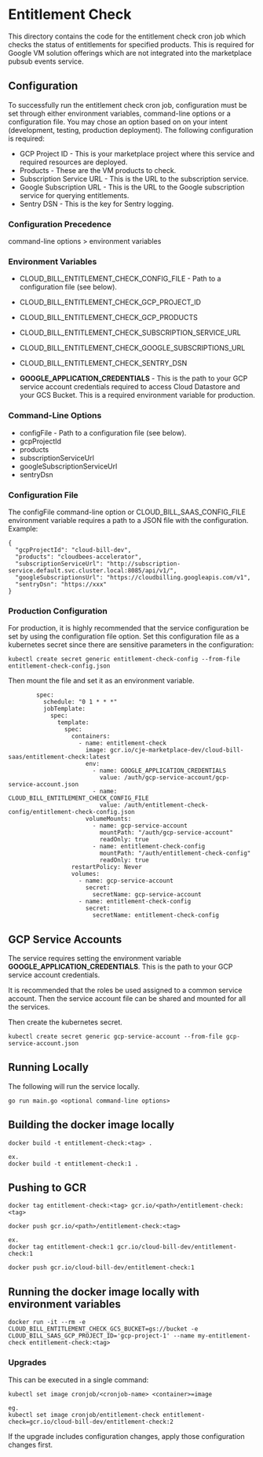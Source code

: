 # Entitlement Check
This directory contains the code for the entitlement check cron job which checks the status of entitlements for specified products. This is required
for Google VM solution offerings which are not integrated into the marketplace pubsub events service.

## Configuration
To successfully run the entitlement check cron job, configuration must be set through either environment variables, command-line options or a configuration file. You may chose an option based on on your intent (development, testing, production deployment). The following configuration is required:

* GCP Project ID - This is your marketplace project where this service and required resources are deployed.
* Products - These are the VM products to check.
* Subscription Service URL - This is the URL to the subscription service.
* Google Subscription URL - This is the URL to the Google subscription service for querying entitlements.
* Sentry DSN - This is the key for Sentry logging.

### Configuration Precedence
command-line options > environment variables

### Environment Variables
* CLOUD_BILL_ENTITLEMENT_CHECK_CONFIG_FILE - Path to a configuration file (see below).
* CLOUD_BILL_ENTITLEMENT_CHECK_GCP_PROJECT_ID 
* CLOUD_BILL_ENTITLEMENT_CHECK_GCP_PRODUCTS
* CLOUD_BILL_ENTITLEMENT_CHECK_SUBSCRIPTION_SERVICE_URL
* CLOUD_BILL_ENTITLEMENT_CHECK_GOOGLE_SUBSCRIPTIONS_URL
* CLOUD_BILL_ENTITLEMENT_CHECK_SENTRY_DSN

* **GOOGLE_APPLICATION_CREDENTIALS** - This is the path to your GCP service account credentials required to access Cloud Datastore and your GCS Bucket. This is a required environment variable for production.

### Command-Line Options
* configFile - Path to a configuration file (see below).
* gcpProjectId 
* products
* subscriptionServiceUrl 
* googleSubscriptionServiceUrl 
* sentryDsn

### Configuration File
The configFile command-line option or CLOUD_BILL_SAAS_CONFIG_FILE environment variable requires a path to a JSON file with the configuration. Example:
```
{
  "gcpProjectId": "cloud-bill-dev",
  "products": "cloudbees-accelerator",
  "subscriptionServiceUrl": "http://subscription-service.default.svc.cluster.local:8085/api/v1/",
  "googleSubscriptionsUrl": "https://cloudbilling.googleapis.com/v1",
  "sentryDsn": "https://xxx"
}
```

### Production Configuration
For production, it is highly recommended that the service configuration be set by using the configuration file option. Set this configuration file as a kubernetes secret since there are sensitive parameters in the configuration:

```
kubectl create secret generic entitlement-check-config --from-file entitlement-check-config.json
```

Then mount the file and set it as an environment variable.

```
        spec:
          schedule: "0 1 * * *"
          jobTemplate:
            spec:
              template:
                spec:
                  containers:
                    - name: entitlement-check
                      image: gcr.io/cje-marketplace-dev/cloud-bill-saas/entitlement-check:latest
                      env:
                        - name: GOOGLE_APPLICATION_CREDENTIALS
                          value: /auth/gcp-service-account/gcp-service-account.json
                        - name: CLOUD_BILL_ENTITLEMENT_CHECK_CONFIG_FILE
                          value: /auth/entitlement-check-config/entitlement-check-config.json
                      volumeMounts:
                        - name: gcp-service-account
                          mountPath: "/auth/gcp-service-account"
                          readOnly: true
                        - name: entitlement-check-config
                          mountPath: "/auth/entitlement-check-config"
                          readOnly: true
                  restartPolicy: Never
                  volumes:
                    - name: gcp-service-account
                      secret:
                        secretName: gcp-service-account
                    - name: entitlement-check-config
                      secret:
                        secretName: entitlement-check-config
```

## GCP Service Accounts
The service requires setting the environment variable **GOOGLE_APPLICATION_CREDENTIALS**. This is the path to your GCP service account credentials.

It is recommended that the roles be used assigned to a common service account. Then the service account file can be shared and mounted for all the services.

Then create the kubernetes secret.
```
kubectl create secret generic gcp-service-account --from-file gcp-service-account.json
```

## Running Locally
The following will run the service locally.
```
go run main.go <optional command-line options>
```

## Building the docker image locally
```
docker build -t entitlement-check:<tag> .

ex.
docker build -t entitlement-check:1 .
```

## Pushing to GCR
```
docker tag entitlement-check:<tag> gcr.io/<path>/entitlement-check:<tag>

docker push gcr.io/<path>/entitlement-check:<tag>

ex.
docker tag entitlement-check:1 gcr.io/cloud-bill-dev/entitlement-check:1

docker push gcr.io/cloud-bill-dev/entitlement-check:1

```

## Running the docker image locally with environment variables
```
docker run -it --rm -e CLOUD_BILL_ENTITLEMENT_CHECK_GCS_BUCKET=gs://bucket -e CLOUD_BILL_SAAS_GCP_PROJECT_ID='gcp-project-1' --name my-entitlement-check entitlement-check:<tag>

```

### Upgrades
This can be executed in a single command:

```
kubectl set image cronjob/<cronjob-name> <container>=image

eg.
kubectl set image cronjob/entitlement-check entitlement-check=gcr.io/cloud-bill-dev/entitlement-check:2
```
If the upgrade includes configuration changes, apply those configuration changes first.

